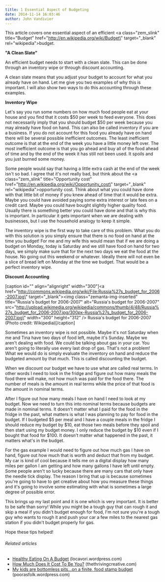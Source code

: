 ```yaml
---
title: 1 Essential Aspect of Budgeting
date: 2014-11-14 16:03:46
author: John Vandivier
---
```




This article covers one essential aspect of an efficient <a class=\"zem_slink\" title=\"Budget\" href=\"http://en.wikipedia.org/wiki/Budget\" target=\"_blank\" rel=\"wikipedia\">budget</a>.

<strong>\"A Clean Slate\"</strong>

An efficient budget needs to start with a clean slate. This can be done through an inventory wipe or through discount accounting.

A clean slate means that you adjust your budget to account for what you already have on hand. Let me give you two examples of why this is important. I will also show two ways to do this accounting through these examples.

<strong>Inventory Wipe</strong>

Let's say you run some numbers on how much food people eat at your house and you find that it costs $50 per week to feed everyone. This does not necessarily imply that you should budget $50 per week because you may already have food on hand. This can also be called inventory if you are a business. If you do not account for this food you already have on hand there will be several possible inefficient outcomes. The least inefficient outcome is that at the end of the week you have a little money left over. The most inefficient outcome is that you go ahead and buy all of the food ahead of time and by the end of the week it has still not been used. It spoils and you just burned some money.

Some people would say that having a little extra cash at the end of the week isn't so bad. I agree that it's not really bad, but think about the <a class=\"zem_slink\" title=\"Opportunity cost\" href=\"http://en.wikipedia.org/wiki/Opportunity_cost\" target=\"_blank\" rel=\"wikipedia\">opportunity cost</a>. Think about what you could have done with that little bit of money if you knew ahead of time that it would be extra. Maybe you could have avoided paying some extra interest or late fees on a credit card. Maybe you could have bought slightly higher quality food. Usually there is something better you could have done and that is why this is important. In particular it gets important when we are dealing with businesses, but I use the household analogy to keep it simple.

The inventory wipe is the first way to take care of this problem. What you do with this solution is you simply ensure that there is no food on hand at the time you budget! For me and my wife this would mean that if we are doing a budget on Monday, today is Saturday and we still have food on hand for two days, we simply make sure that for the next two days we eat the food at the house. No going out this weekend or whatever. Ideally there will not even be a slice of bread left on Monday at the time we budget. That would be a perfect inventory wipe.

<strong>Discount Accounting</strong>

[caption id=\"\" align=\"alignright\" width=\"300\"]<a href=\"http://commons.wikipedia.org/wiki/File:Russia%27s_budget_for_2006-2007.jpg\" target=\"_blank\"><img class=\"zemanta-img-inserted\" title=\"Russia's budget for 2006-2007\" alt=\"Russia's budget for 2006-2007\" src=\"http://upload.wikimedia.org/wikipedia/commons/thumb/4/48/Russia%27s_budget_for_2006-2007.jpg/300px-Russia%27s_budget_for_2006-2007.jpg\" width=\"300\" height=\"312\" /></a> Russia's budget for 2006-2007 (Photo credit: Wikipedia)[/caption]

Sometimes an inventory wipe is not possible. Maybe it's not Saturday when me and Tina have two days of food left, maybe it's Sunday. Maybe we aren't dealing with food. We could be talking about gas in your car. You aren't going to literally use every last drop of gas. That's not a problem! What we would do is simply evaluate the inventory on hand and reduce the budgeted amount by that much. This is called discounting the budget.

When we discount our budget we have to use what are called real terms. In other words I need to look in the fridge and figure out how many meals the food there will make, not how much was paid for the food there. The number of meals is the amount in real terms while the price of that food is the amount in nominal terms.

After I figure out how many meals I have on hand I need to look at my budget. Now we need to turn this into nominal terms because budgets are made in nominal terms. It doesn't matter what I paid for the food in the fridge in the past, what matters is what I was planning to pay for food in the budget. If I budgeted $5 per meal and I have a couple meals in the fridge I should reduce my budget by $10, eat those two meals before they spoil and then start using my budget money. I only reduce the budget by $10 even if I bought that food for $100. It doesn't matter what happened in the past, it matters what's in the budget.

For the gas example I would need to figure out how much gas I have on hand, figure out how much that is worth and deduct that from my budget. My car is kind of cool because it tells me on a digital display how many miles per gallon I am getting and how many gallons I have left until empty. Some people aren't so lucky because there are many cars that only have the needle tick display. The reason I bring that up is because sometimes you're going to have to get creative about how you measure these things and it's going to involve some estimating with what is sometimes a large degree of possible error.

This brings up my last point and it is one which is very important. It is better to be safe than sorry! While you might be a tough guy that can rough it and skip a meal if you didn't budget enough for food, I'm not sure you're a tough guy who wants to rough it and push your car a few miles to the nearest gas station if you didn't budget properly for gas.

Hope these tips helped!
<h6 class=\"zemanta-related-title\" style=\"font-size:1em;\">Related articles</h6>
<ul class=\"zemanta-article-ul\">
	<li class=\"zemanta-article-ul-li\"><a href=\"http://locavori.wordpress.com/2013/09/22/healthy-eating-on-a-budget/\" target=\"_blank\">Healthy Eating On A Budget</a> (locavori.wordpress.com)</li>
	<li class=\"zemanta-article-ul-li\"><a href=\"http://thethrivingcreative.com/2013/09/18/how-much-does-it-cost-to-be-you/\" target=\"_blank\">How Much Does It Cost To Be You?</a> (thethrivingcreative.com)</li>
	<li class=\"zemanta-article-ul-li\"><a href=\"http://poorasfolk.wordpress.com/2013/09/19/my-kids-are-bottomless-pits-on-a-finite-food-stamp-budget/\" target=\"_blank\">My kids are bottomless pits...on a finite, food stamp budget</a> (poorasfolk.wordpress.com)</li>
</ul>